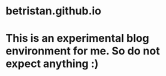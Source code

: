 # betristan.github.io
# This is an experimental blog environment for me. So do not expect anything :)
